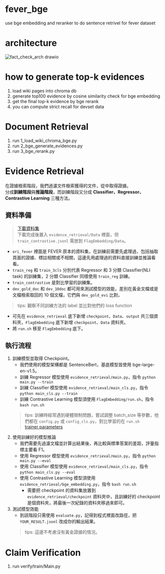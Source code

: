 # fever_bge
use bge embedding and reranker to do sentence retrivel for fever dataset

# architecture
![fact_check_arch drawio](https://github.com/fdsf53451001/fever_bge/assets/35889113/d5546547-d914-42ff-8921-13e596572569)

# how to generate top-k evidences
1. load wiki pages into chroma db
2. generate top100 evidence by cosine similarity check for bge embedding
3. get the final top-k evidence by bge rerank
4. you can compute strict recall for devset data

# Document Retrieval
1. run 1_load_wiki_chroma_bge.py
2. run 2_bge_generate_evidences.py
3. run 3_bge_rerank.py

# Evidence Retrieval
在證據檢索階段，我們過濾文件檢索獲得的文件，從中取得證據。  
分成**訓練階段**與**推論階段**，而訓練階段又分成 **Classifier、Regressor、Contrastive Learning** 三種方法。  

## 資料準備
> [下載資料集](https://drive.google.com/drive/folders/16VHsCMZGbC19Swv94V4qcE3h4t-NC4R0?usp=sharing)  
下載完成後置入 `evidence_retrieval/Data` 裡面，但 `train_contrastive.jsonl` 需放到 `FlagEmbedding/Data`。  
- `ori_fever` 裡面是 FEVER 原本的資料集，在訓練前需要先處理過，包括抽取頁面的證據、標註相關或不相關，這邊先用處理過的資料直接訓練並推論看看。  
- `train_reg` 和 `train_3cls` 分別代表 Regressor 和 3 分類 Classifier(NLI task) 的訓練集，2 分類 Classifier 同樣使用 `train_reg` 訓練。  
- `train_contrastive` 是對比學習的訓練集。  
- `dev_gold_doc` 和 `dev_10doc` 都可用來測試模型的效能，差別在黃金文檔或是文檔檢索取回的 10 個文檔，它們與 `dev_gold_evi` 比對。  
> tips: 觀察不同訓練方法的 label 並比對他們的 loss function  
- 可先在 `evidence_retrieval` 底下新增 `checkpoint`、`Data`、`output` 共三個資料夾，`FlagEmbedding` 底下新增 `checkpoint`、`Data` 資料夾。  
- 將 `run.sh` 移至 `FlagEmbedding` 底下。  

## 執行流程
1. 訓練模型並取得 Checkpoint。  
    - 我們使用的模型架構都是 SentenceBert，基底模型皆使用 bge-large-en-v1.5。  
    - 訓練 Regressor 模型使用 `evidence_retrieval/main.py`，指令 `python main.py --train`  
    - 訓練 Classifier 模型使用 `evidence_retrieval/main_cls.py`，指令 `python main_cls.py --train`  
    - 訓練 Contrastive Learning 模型須使用 `FlagEmbedding/run.sh`，指令 `bash run.sh`  
    > tips: 訓練時經常遇到硬體限制問題，嘗試調整 batch_size 等參數，他們都在 `config.py` 或 `config_cls.py`，對比學習的在 `run.sh`  
    > [trainer parameters](https://huggingface.co/docs/transformers/main_classes/trainer)  
2. 使用訓練好的模型推論  
    - 我們需要先過濾文檔並計算出結果後，再比較與標準答案的差距，評量指標主要看 F1。  
    - 使用 Regressor 模型使用 `evidence_retrieval/main.py`，指令 `python main.py --eval`  
    - 使用 Classifier 模型使用 `evidence_retrieval/main_cls.py`，指令 `python main_cls.py --eval`  
    - 使用 Contrastive Learning 模型須使用 `evidence_retrieval/bge_embedding.py`，指令 `bash run.sh`  
        - 需要把 checkpoint 的資料集放置到 `evidence_retrieval/checkpoint` 資料夾中，且訓練好的 checkpoint 是個資料夾，將最後一次紀錄的資料夾移過來即可。  
3. 測試模型效能  
    - 到該階段只需使用 `evaluate.py`，記得到程式裡面改路徑，把 `YOUR_RESULT.jsonl` 改成你的輸出結果。  
    > tips: 這邊不考慮沒有黃金證據的情況。  

# Claim Verification
1. run verify/train/Main.py